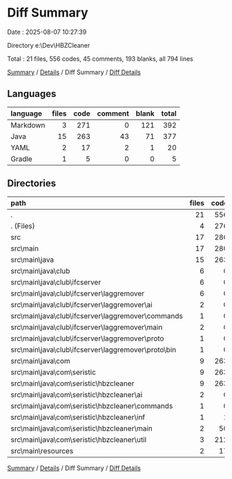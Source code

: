 # Diff Summary

Date : 2025-08-07 10:27:39

Directory e:\\Dev\\HBZCleaner

Total : 21 files,  556 codes, 45 comments, 193 blanks, all 794 lines

[Summary](results.md) / [Details](details.md) / Diff Summary / [Diff Details](diff-details.md)

## Languages
| language | files | code | comment | blank | total |
| :--- | ---: | ---: | ---: | ---: | ---: |
| Markdown | 3 | 271 | 0 | 121 | 392 |
| Java | 15 | 263 | 43 | 71 | 377 |
| YAML | 2 | 17 | 2 | 1 | 20 |
| Gradle | 1 | 5 | 0 | 0 | 5 |

## Directories
| path | files | code | comment | blank | total |
| :--- | ---: | ---: | ---: | ---: | ---: |
| . | 21 | 556 | 45 | 193 | 794 |
| . (Files) | 4 | 276 | 0 | 121 | 397 |
| src | 17 | 280 | 45 | 72 | 397 |
| src\\main | 17 | 280 | 45 | 72 | 397 |
| src\\main\\java | 15 | 263 | 43 | 71 | 377 |
| src\\main\\java\\club | 6 | 0 | 0 | 6 | 6 |
| src\\main\\java\\club\\ifcserver | 6 | 0 | 0 | 6 | 6 |
| src\\main\\java\\club\\ifcserver\\laggremover | 6 | 0 | 0 | 6 | 6 |
| src\\main\\java\\club\\ifcserver\\laggremover\\ai | 2 | 0 | 0 | 2 | 2 |
| src\\main\\java\\club\\ifcserver\\laggremover\\commands | 1 | 0 | 0 | 1 | 1 |
| src\\main\\java\\club\\ifcserver\\laggremover\\main | 2 | 0 | 0 | 2 | 2 |
| src\\main\\java\\club\\ifcserver\\laggremover\\proto | 1 | 0 | 0 | 1 | 1 |
| src\\main\\java\\club\\ifcserver\\laggremover\\proto\\bin | 1 | 0 | 0 | 1 | 1 |
| src\\main\\java\\com | 9 | 263 | 43 | 65 | 371 |
| src\\main\\java\\com\\seristic | 9 | 263 | 43 | 65 | 371 |
| src\\main\\java\\com\\seristic\\hbzcleaner | 9 | 263 | 43 | 65 | 371 |
| src\\main\\java\\com\\seristic\\hbzcleaner\\ai | 2 | 0 | 0 | 2 | 2 |
| src\\main\\java\\com\\seristic\\hbzcleaner\\commands | 1 | 0 | 0 | 1 | 1 |
| src\\main\\java\\com\\seristic\\hbzcleaner\\inf | 1 | 1 | 0 | 2 | 3 |
| src\\main\\java\\com\\seristic\\hbzcleaner\\main | 2 | 50 | 4 | 14 | 68 |
| src\\main\\java\\com\\seristic\\hbzcleaner\\util | 3 | 212 | 39 | 46 | 297 |
| src\\main\\resources | 2 | 17 | 2 | 1 | 20 |

[Summary](results.md) / [Details](details.md) / Diff Summary / [Diff Details](diff-details.md)